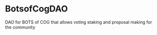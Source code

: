 # BotsofCogDAO
DAO for BOTS of COG that allows voting staking and proposal making for the community
